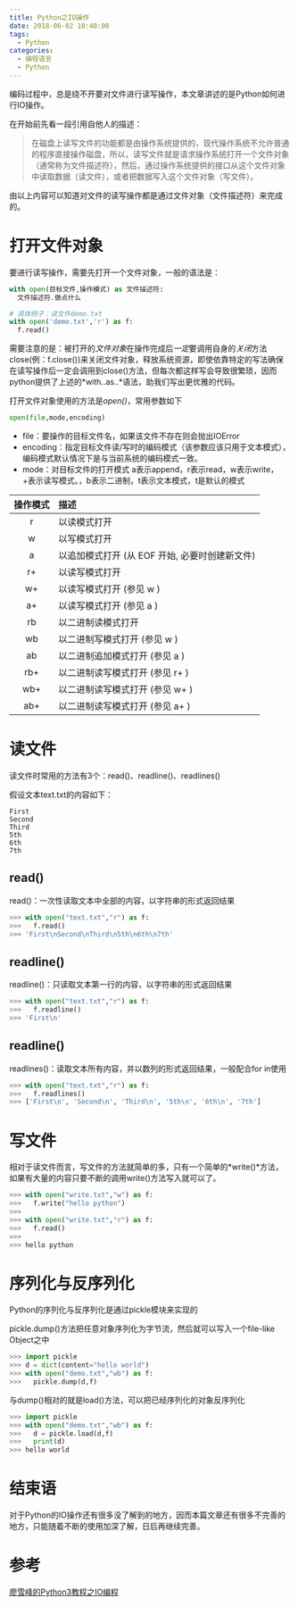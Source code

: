 ```yaml
---
title: Python之IO操作
date: 2018-06-02 10:40:00
tags:
  - Python
categories:
  - 编程语言
  - Python
---
```


编码过程中，总是绕不开要对文件进行读写操作，本文章讲述的是Python如何进行IO操作。

<!-- more -->

在开始前先看一段引用自他人的描述：

> 在磁盘上读写文件的功能都是由操作系统提供的，现代操作系统不允许普通的程序直接操作磁盘，所以，读写文件就是请求操作系统打开一个文件对象（通常称为文件描述符），然后，通过操作系统提供的接口从这个文件对象中读取数据（读文件），或者把数据写入这个文件对象（写文件）。

由以上内容可以知道对文件的读写操作都是通过文件对象（文件描述符）来完成的。

# 打开文件对象

要进行读写操作，需要先打开一个文件对象，一般的语法是：
``` python
with open(目标文件,操作模式) as 文件描述符:
  文件描述符.做点什么

# 具体例子：读文件demo.txt
with open('demo.txt','r') as f:
  f.read()
```
需要注意的是：被打开的*文件对象*在操作完成后*一定*要调用自身的*关闭*方法close(例：f.close())来关闭文件对象，释放系统资源，即使依靠特定的写法确保在读写操作后一定会调用到close()方法，但每次都这样写会导致很繁琐，因而python提供了上述的*with..as..*语法，助我们写出更优雅的代码。

打开文件对象使用的方法是*open()*，常用参数如下
``` python
open(file,mode,encoding)
```
- file：要操作的目标文件名，如果该文件不存在则会抛出IOError
- encoding：指定目标文件读/写时的编码模式（该参数应该只用于文本模式），编码模式默认情况下是与当前系统的编码模式一致。
- mode：对目标文件的打开模式
a表示append，r表示read，w表示write，+表示读写模式。，b表示二进制，t表示文本模式，t是默认的模式

|操作模式|描述|
|:---:|:---|
|r|以读模式打开|
|w|以写模式打开|
|a|以追加模式打开 (从 EOF 开始, 必要时创建新文件)|
|r+|以读写模式打开|
|w+|以读写模式打开 (参见 w )|
|a+|以读写模式打开 (参见 a )|
|rb|以二进制读模式打开|
|wb|以二进制写模式打开 (参见 w )|
|ab|以二进制追加模式打开 (参见 a )|
|rb+|以二进制读写模式打开 (参见 r+ )|
|wb+|以二进制读写模式打开 (参见 w+ )|
|ab+|以二进制读写模式打开 (参见 a+ )|

# 读文件

读文件时常用的方法有3个：read()、readline()、readlines()

假设文本text.txt的内容如下：

``` text
First
Second
Third
5th
6th
7th
```

## read()

read()：一次性读取文本中全部的内容，以字符串的形式返回结果

``` python
>>> with open("text.txt","r") as f:
>>>   f.read()
>>> 'First\nSecond\nThird\n5th\n6th\n7th'
```

## readline()

readline()：只读取文本第一行的内容，以字符串的形式返回结果

``` python
>>> with open("text.txt","r") as f:
>>>   f.readline()
>>> 'First\n'
```

## readline()

readlines()：读取文本所有内容，并以数列的形式返回结果，一般配合for in使用

``` python
>>> with open("text.txt","r") as f:
>>>   f.readlines()
>>> ['First\n', 'Second\n', 'Third\n', '5th\n', '6th\n', '7th']
```

# 写文件

相对于读文件而言，写文件的方法就简单的多，只有一个简单的*write()*方法，如果有大量的内容只要不断的调用write()方法写入就可以了。
``` python
>>> with open("write.txt","w") as f:
>>>   f.write("hello python")
>>>
>>> with open("write.txt","r") as f:
>>>   f.read()
>>>
>>> hello python
```

# 序列化与反序列化

Python的序列化与反序列化是通过pickle模块来实现的

pickle.dump()方法把任意对象序列化为字节流，然后就可以写入一个file-like Object之中
``` python
>>> import pickle
>>> d = dict(content="hello world")
>>> with open("demo.txt","wb") as f:
>>>   pickle.dump(d,f)
```

与dump()相对的就是load()方法，可以把已经序列化的对象反序列化
``` python
>>> import pickle
>>> with open("demo.txt","wb") as f:
>>>   d = pickle.load(d,f)
>>>   print(d)
>>> hello world
```

# 结束语

对于Python的IO操作还有很多没了解到的地方，因而本篇文章还有很多不完善的地方，只能随着不断的使用加深了解，日后再继续完善。

# 参考
[廖雪峰的Python3教程之IO编程](https://www.liaoxuefeng.com/wiki/0014316089557264a6b348958f449949df42a6d3a2e542c000/00143192607210600a668b5112e4a979dd20e4661cc9c97000)
